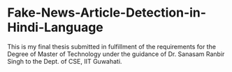 # Fake-News-Article-Detection-in-Hindi-Language
This is my final thesis submitted in fulfillment of the requirements for the Degree of Master of Technology under the guidance of Dr. Sanasam Ranbir Singh to the Dept. of CSE, IIT Guwahati.
